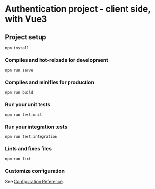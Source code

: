 # Authentication project - client side, with Vue3

## Project setup
```
npm install
```

### Compiles and hot-reloads for development
```
npm run serve
```

### Compiles and minifies for production
```
npm run build
```

### Run your unit tests
```
npm run test:unit
```

### Run your integration tests
```
npm run test:integration
```

### Lints and fixes files
```
npm run lint
```

### Customize configuration
See [Configuration Reference](https://cli.vuejs.org/config/).
